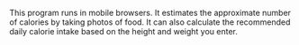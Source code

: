 This program runs in mobile browsers. It estimates the approximate number of calories by taking photos of food. It can also calculate the recommended daily calorie intake based on the height and weight you enter.
